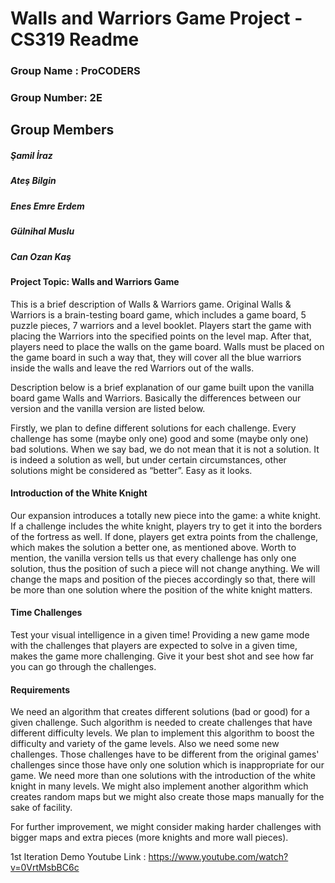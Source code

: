 
# Walls and Warriors Game Project - CS319 Readme

### Group Name : ProCODERS
   
### Group Number: 2E
  
## Group Members

##### *Şamil İraz*

##### *Ateş Bilgin*

##### *Enes Emre Erdem*

##### *Gülnihal Muslu*

##### *Can Ozan Kaş*

#### Project Topic:  Walls and Warriors Game
This is a brief description of Walls & Warriors game. Original Walls & Warriors is a brain-testing board game, which includes a game board, 5 puzzle pieces, 7 warriors and a level booklet. Players start the game with placing the Warriors into the specified points on the level map. After that, players need to place the walls on the game board. Walls must be placed on the game board in such a way that, they will cover all the blue warriors inside the walls and leave the red Warriors out of the walls.

Description below is a brief explanation of our game built upon the vanilla board game Walls and Warriors. Basically the differences between our version and the vanilla version are listed below. 

Firstly, we plan to define different solutions for each challenge. Every challenge has some (maybe only one) good and some (maybe only one) bad solutions. When we say bad, we do not mean that it is not a solution. It is indeed a solution as well, but under certain circumstances, other solutions might be considered as “better”. Easy as it looks.

#### Introduction of the White Knight
Our expansion introduces a totally new piece into the game: a white knight. If a challenge includes the white knight, players try to get it into the borders of the fortress as well. If done, players get extra points from the challenge, which makes the solution a better one, as mentioned above. Worth to mention, the vanilla version tells us that every challenge has only one solution, thus the position of such a piece will not change anything. We will change the maps and position of the pieces accordingly so that, there will be more than one solution where the position of the white knight matters. 

#### Time Challenges 
Test your visual intelligence in a given time! Providing a new game mode with the challenges that players are expected to solve in a given time, makes the game more challenging. Give it your best shot and see how far you can go through the challenges. 

#### Requirements
We need an algorithm that creates different solutions (bad or good) for a given challenge. Such algorithm is needed to create challenges that have different difficulty levels. We plan to implement this algorithm to boost the difficulty and variety of the game levels. Also we need some new challenges. Those challenges have to be different from the original games' challenges since those have only one solution which is inappropriate for our game. We need more than one solutions with the introduction of the white knight in many levels. We might also implement another algorithm which creates random maps but we might also create those maps manually for the sake of facility. 

For further improvement, we might consider making harder challenges with bigger maps and extra pieces (more knights and more wall pieces). 



1st Iteration Demo Youtube Link : https://www.youtube.com/watch?v=0VrtMsbBC6c


